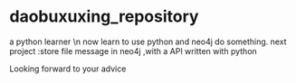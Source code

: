 # daobuxuxing_repository


a python learner \n
now learn to use python and neo4j do something.
next project :store file message in neo4j ,with a API written with python 

Looking forward to your advice

